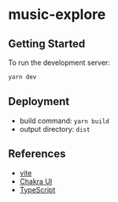 # music-explore

## Getting Started

To run the development server:

```bash
yarn dev
```

## Deployment

- build command: `yarn build`
- output directory: `dist`

## References

- [vite](https://vitejs.dev)
- [Chakra UI](https://chakra-ui.com/)
- [TypeScript](https://www.typescriptlang.org)
